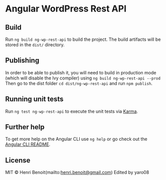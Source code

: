 # Angular WordPress Rest API

## Build

Run `ng build ng-wp-rest-api` to build the project. The build artifacts will be stored in the `dist/` directory.

## Publishing

In order to be able to publish it, you will need to build in production mode (which will disable the Ivy compiler) using `ng build ng-wp-rest-api --prod` 
Then go to the dist folder `cd dist/ng-wp-rest-api` and run `npm publish`.

## Running unit tests

Run `ng test ng-wp-rest-api` to execute the unit tests via [Karma](https://karma-runner.github.io).

## Further help

To get more help on the Angular CLI use `ng help` or go check out the [Angular CLI README](https://github.com/angular/angular-cli/blob/master/README.md).

## License

MIT © Henri Benoit(mailto:henri.benoit@gmail.com)
Edited by yaro08
